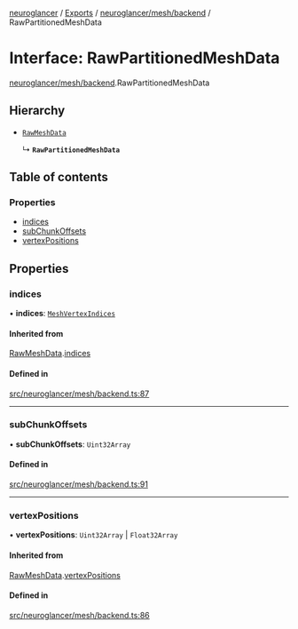 [neuroglancer](../README.md) / [Exports](../modules.md) / [neuroglancer/mesh/backend](../modules/neuroglancer_mesh_backend.md) / RawPartitionedMeshData

# Interface: RawPartitionedMeshData

[neuroglancer/mesh/backend](../modules/neuroglancer_mesh_backend.md).RawPartitionedMeshData

## Hierarchy

- [`RawMeshData`](neuroglancer_mesh_backend.RawMeshData.md)

  ↳ **`RawPartitionedMeshData`**

## Table of contents

### Properties

- [indices](neuroglancer_mesh_backend.RawPartitionedMeshData.md#indices)
- [subChunkOffsets](neuroglancer_mesh_backend.RawPartitionedMeshData.md#subchunkoffsets)
- [vertexPositions](neuroglancer_mesh_backend.RawPartitionedMeshData.md#vertexpositions)

## Properties

### indices

• **indices**: [`MeshVertexIndices`](../modules/neuroglancer_mesh_base.md#meshvertexindices)

#### Inherited from

[RawMeshData](neuroglancer_mesh_backend.RawMeshData.md).[indices](neuroglancer_mesh_backend.RawMeshData.md#indices)

#### Defined in

[src/neuroglancer/mesh/backend.ts:87](https://github.com/ActiveBrainAtlas2/neuroglancer/blob/034b457d/src/neuroglancer/mesh/backend.ts#L87)

___

### subChunkOffsets

• **subChunkOffsets**: `Uint32Array`

#### Defined in

[src/neuroglancer/mesh/backend.ts:91](https://github.com/ActiveBrainAtlas2/neuroglancer/blob/034b457d/src/neuroglancer/mesh/backend.ts#L91)

___

### vertexPositions

• **vertexPositions**: `Uint32Array` \| `Float32Array`

#### Inherited from

[RawMeshData](neuroglancer_mesh_backend.RawMeshData.md).[vertexPositions](neuroglancer_mesh_backend.RawMeshData.md#vertexpositions)

#### Defined in

[src/neuroglancer/mesh/backend.ts:86](https://github.com/ActiveBrainAtlas2/neuroglancer/blob/034b457d/src/neuroglancer/mesh/backend.ts#L86)
